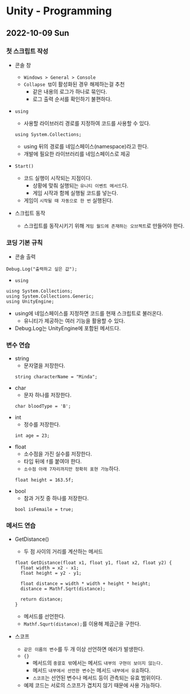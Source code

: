 # Unity - Programming
## 2022-10-09 Sun


### 첫 스크립트 작성

* 콘솔 창
  - `Windows > General > Console` 
  - `Collapse 탭`이 활성화된 경우 해제하는걸 추천
    - 같은 내용의 로그가 하나로 묶인다.
    - 로그 출력 순서를 확인하기 불편하다.

* `using`
    - 사용할 라이브러리 경로를 지정하여 코드를 사용할 수 있다.
    ```
    using System.Collections;
    ```
    - using 뒤의 경로를 네임스페이스(namespace)라고 한다.
    - 개발에 필요한 라이브러리를 네임스페이스로 제공
* `Start()`
    - 코드 실행이 시작되는 지점이다.
      - 상황에 맞춰 실행되는 `유니티 이벤트 메서드`다.
      - 게임 시작과 함께 실행될 코드를 넣는다.
    - 게임이 `시작될 때 자동으로 한 번` 실행된다.
* 스크립트 동작
  - 스크립트를 동작시키기 위해 `게임 월드에 존재하는 오브젝트`로 만들어야 한다.
  
### 코딩 기본 규칙

* 콘솔 출력
```
Debug.Log("출력하고 싶은 값");
```

* `using`
```
uisng System.Collections;
using System.Collections.Generic;
using UnityEngine;
```
  - using에 네임스페이스를 지정하면 코드를 현재 스크립트로 불러온다.
    - 유니티가 제공하는 여러 기능을 활용할 수 있다.
  - Debug.Log는 UnityEngine에 포함된 메서드다.

### 변수 연습

* string
  - 문자열을 저장한다.
  ```
  string characterName = "Minda";
  ```
* char
  - 문자 하나를 저장한다.
  ```
  char bloodType = 'B';
  ```
* int
  - 정수를 저장한다.
  ```
  int age = 23;
  ```
* float
  - 소수점을 가진 실수를 저장한다.
  - 타입 뒤에 `f`를 붙여야 한다.
  - `소수점 아래 7자리까지만 정확히 표현 가능`하다.
  ```
  float height = 163.5f;
  ```
* bool
  - 참과 거짓 중 하나를 저장한다.
  ```
  bool isFemaile = true;
  ```

### 메서드 연습

* GetDistance() 
  - 두 점 사이의 거리를 계산하는 메서드
  ```
  float GetDistance(float x1, float y1, float x2, float y2) {
    float width = x2 - x1;
    float height = y2 - y1;

    float distance = width * width + height * height;
    distance = Mathf.Sqrt(distance);

    return distance;
  }
  ```
  - 메서드를 선언한다.
  - `Mathf.Squrt(distance);`를 이용해 제곱근을 구한다.

* 스코프
  - `같은 이름의 변수`를 두 개 이상 선언하면 에러가 발생한다.
  - `{}`
    - 메서드의 `중괄호 밖`에서는 메서드 `내부의 구현이 보이지 않는다.`
    - 메서드 `내부에서 선언한 변수`는 메서드 `내부에서 유효`하다.
    - `스코프`는 선언된 변수나 메서드 등이 관측되는 유효 범위이다.
  - 예제 코드는 서로의 스코프가 겹치지 않기 때문에 사용 가능하다. 

